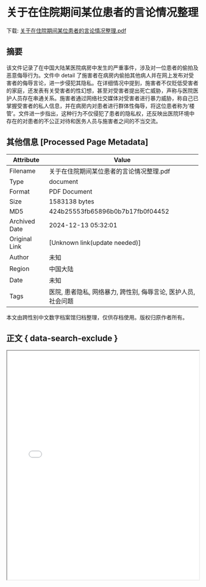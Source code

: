 # 关于在住院期间某位患者的言论情况整理

<!-- tcd_download_link -->
下载: <a href="关于在住院期间某位患者的言论情况整理.pdf" download>关于在住院期间某位患者的言论情况整理.pdf</a>
<!-- tcd_download_link_end -->

## 摘要

<!-- tcd_abstract -->
该文件记录了在中国大陆某医院病房中发生的严重事件，涉及对一位患者的偷拍及恶意侮辱行为。文件中 detail 了施害者在病房内偷拍其他病人并在网上发布对受害者的侮辱言论，进一步侵犯其隐私。在详细情况中提到，施害者不仅贬低受害者的家庭，还发表有关受害者的性幻想，甚至对受害者提出死亡威胁，声称与医院医护人员存在串通关系。施害者通过网络社交媒体对受害者进行暴力威胁，称自己已掌握受害者的私人信息，并在病房内对患者进行群体性侮辱，将这位患者称为‘楼管’。文件进一步指出，这种行为不仅侵犯了患者的隐私权，还反映出医院环境中存在的对患者的不公正对待和医务人员与施害者之间的不当交流。

<!-- tcd_abstract_end -->

## 其他信息 [Processed Page Metadata]

| Attribute       | Value                                  |
|-----------------|----------------------------------------|
| Filename        | 关于在住院期间某位患者的言论情况整理.pdf                             |
| Type            | document                                 |
| Format          | PDF Document                               |
| Size            | 1583138 bytes                           |
| MD5             | 424b25553fb65896b0b7b17fb0f04452                                  |
| Archived Date   | 2024-12-13 05:32:01                             |
| Original Link   | [Unknown link(update needed)]                         |
| Author          | 未知                               |
| Region          | 中国大陆                               |
| Date            | 未知                                 |
| Tags            | 医院, 患者隐私, 网络暴力, 跨性别, 侮辱言论, 医护人员, 社会问题                                 |

本文由跨性别中文数字档案馆归档整理，仅供存档使用。版权归原作者所有。


## 正文 { data-search-exclude }

<!-- tcd_main_text -->
<iframe src="../关于在住院期间某位患者的言论情况整理.pdf" width="100%" height="600px">
    <p>无法显示PDF，请下载查看。</p>
</iframe>
<!-- tcd_main_text_end -->


